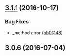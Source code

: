 <a name="3.1.1"></a>
## [3.1.1](https://github.com/iuap-design/kero/compare/v3.0.6...v3.1.1) (2016-10-17)


### Bug Fixes
* _method error ([bb03148](https://github.com/iuap-design/kero/commit/bb03148))




<a name="3.0.6"></a>
## 3.0.6 (2016-07-04)



